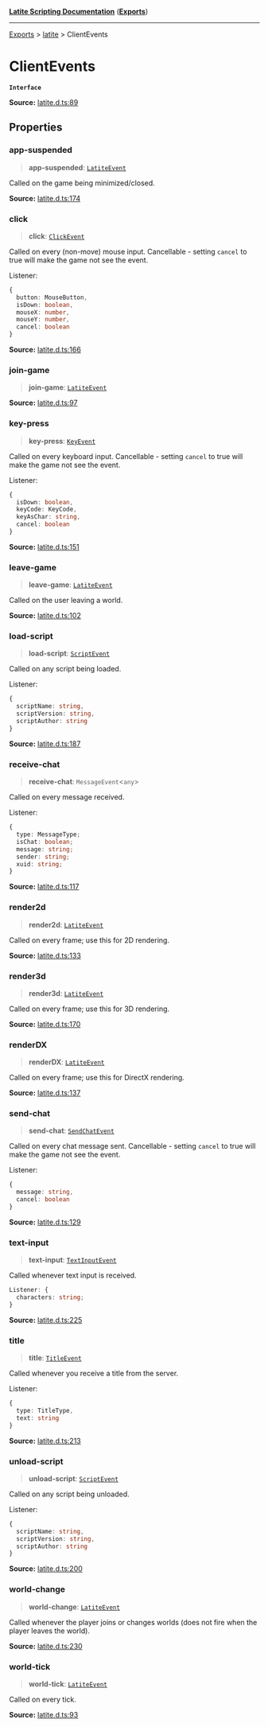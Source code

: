 [**Latite Scripting Documentation**](../../README.md) ([**Exports**](../../exports.md))

---

[Exports](../../exports.md) > [latite](../index.md) > ClientEvents

# ClientEvents

**`Interface`**

**Source:** [latite.d.ts:89](https://github.com/LatiteScripting/latitescripting.github.io/blob/35c45ec/definitions/latite.d.ts#L89)

## Properties

### app-suspended

> **app-suspended**: [`LatiteEvent`](interface.LatiteEvent.md)

Called on the game being minimized/closed.

**Source:** [latite.d.ts:174](https://github.com/LatiteScripting/latitescripting.github.io/blob/35c45ec/definitions/latite.d.ts#L174)

### click

> **click**: [`ClickEvent`](interface.ClickEvent.md)

Called on every (non-move) mouse input. Cancellable - setting `cancel` to true will make the game not see the event.

Listener:

```ts
{
  button: MouseButton,
  isDown: boolean,
  mouseX: number,
  mouseY: number,
  cancel: boolean
}
```

**Source:** [latite.d.ts:166](https://github.com/LatiteScripting/latitescripting.github.io/blob/35c45ec/definitions/latite.d.ts#L166)

### join-game

> **join-game**: [`LatiteEvent`](interface.LatiteEvent.md)

**Source:** [latite.d.ts:97](https://github.com/LatiteScripting/latitescripting.github.io/blob/35c45ec/definitions/latite.d.ts#L97)

### key-press

> **key-press**: [`KeyEvent`](interface.KeyEvent.md)

Called on every keyboard input. Cancellable - setting `cancel` to true will make the game not see the event.

Listener:

```ts
{
  isDown: boolean,
  keyCode: KeyCode,
  keyAsChar: string,
  cancel: boolean
}
```

**Source:** [latite.d.ts:151](https://github.com/LatiteScripting/latitescripting.github.io/blob/35c45ec/definitions/latite.d.ts#L151)

### leave-game

> **leave-game**: [`LatiteEvent`](interface.LatiteEvent.md)

Called on the user leaving a world.

**Source:** [latite.d.ts:102](https://github.com/LatiteScripting/latitescripting.github.io/blob/35c45ec/definitions/latite.d.ts#L102)

### load-script

> **load-script**: [`ScriptEvent`](interface.ScriptEvent.md)

Called on any script being loaded.

Listener:

```ts
{
  scriptName: string,
  scriptVersion: string,
  scriptAuthor: string
}
```

**Source:** [latite.d.ts:187](https://github.com/LatiteScripting/latitescripting.github.io/blob/35c45ec/definitions/latite.d.ts#L187)

### receive-chat

> **receive-chat**: `MessageEvent`\<`any`\>

Called on every message received.

Listener:

```ts
{
  type: MessageType;
  isChat: boolean;
  message: string;
  sender: string;
  xuid: string;
}
```

**Source:** [latite.d.ts:117](https://github.com/LatiteScripting/latitescripting.github.io/blob/35c45ec/definitions/latite.d.ts#L117)

### render2d

> **render2d**: [`LatiteEvent`](interface.LatiteEvent.md)

Called on every frame; use this for 2D rendering.

**Source:** [latite.d.ts:133](https://github.com/LatiteScripting/latitescripting.github.io/blob/35c45ec/definitions/latite.d.ts#L133)

### render3d

> **render3d**: [`LatiteEvent`](interface.LatiteEvent.md)

Called on every frame; use this for 3D rendering.

**Source:** [latite.d.ts:170](https://github.com/LatiteScripting/latitescripting.github.io/blob/35c45ec/definitions/latite.d.ts#L170)

### renderDX

> **renderDX**: [`LatiteEvent`](interface.LatiteEvent.md)

Called on every frame; use this for DirectX rendering.

**Source:** [latite.d.ts:137](https://github.com/LatiteScripting/latitescripting.github.io/blob/35c45ec/definitions/latite.d.ts#L137)

### send-chat

> **send-chat**: [`SendChatEvent`](interface.SendChatEvent.md)

Called on every chat message sent. Cancellable - setting `cancel` to true will make the game not see the event.

Listener:

```ts
{
  message: string,
  cancel: boolean
}
```

**Source:** [latite.d.ts:129](https://github.com/LatiteScripting/latitescripting.github.io/blob/35c45ec/definitions/latite.d.ts#L129)

### text-input

> **text-input**: [`TextInputEvent`](interface.TextInputEvent.md)

Called whenever text input is received.

```ts
Listener: {
  characters: string;
}
```

**Source:** [latite.d.ts:225](https://github.com/LatiteScripting/latitescripting.github.io/blob/35c45ec/definitions/latite.d.ts#L225)

### title

> **title**: [`TitleEvent`](interface.TitleEvent.md)

Called whenever you receive a title from the server.

Listener:

```ts
{
  type: TitleType,
  text: string
}
```

**Source:** [latite.d.ts:213](https://github.com/LatiteScripting/latitescripting.github.io/blob/35c45ec/definitions/latite.d.ts#L213)

### unload-script

> **unload-script**: [`ScriptEvent`](interface.ScriptEvent.md)

Called on any script being unloaded.

Listener:

```ts
{
  scriptName: string,
  scriptVersion: string,
  scriptAuthor: string
}
```

**Source:** [latite.d.ts:200](https://github.com/LatiteScripting/latitescripting.github.io/blob/35c45ec/definitions/latite.d.ts#L200)

### world-change

> **world-change**: [`LatiteEvent`](interface.LatiteEvent.md)

Called whenever the player joins or changes worlds (does not fire when the player leaves the world).

**Source:** [latite.d.ts:230](https://github.com/LatiteScripting/latitescripting.github.io/blob/35c45ec/definitions/latite.d.ts#L230)

### world-tick

> **world-tick**: [`LatiteEvent`](interface.LatiteEvent.md)

Called on every tick.

**Source:** [latite.d.ts:93](https://github.com/LatiteScripting/latitescripting.github.io/blob/35c45ec/definitions/latite.d.ts#L93)
